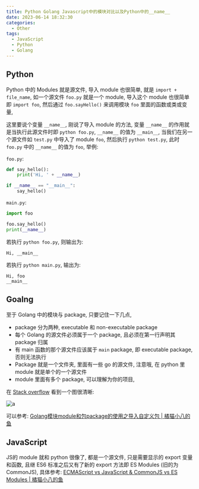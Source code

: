 ```yaml
---
title: Python Golang Javascript中的模块对比以及Python中的__name__
date: 2023-06-14 18:32:30
categories:
  - Other
tags:
  - JavaScript
  - Python
  - Golang
---
```


## Python

Python 中的 Modules 就是源文件, 导入 module 也很简单, 就是 `import + file_name`, 如一个源文件 `foo.py`  就是一个 module, 导入这个 module 也很简单即 `import foo`, 然后通过 `foo.sayHello()` 来调用模块 `foo` 里面的函数或类或变量, 

 这里要说个变量 `__name__`, 刚说了导入 module 的方法, 变量 `__name__` 的作用就是当执行此源文件时即 `python foo.py`, `__name__` 的值为 `__main__`, 当我们在另一个源文件如 `test.py` 中导入了 module `foo`, 然后执行 `python test.py`, 此时 `foo.py` 中的 `__name__` 的值为 `foo`, 举例:

`foo.py`:

```python
def say_hello():
    print('Hi, ' + __name__)

if __name__ == "__main__":
    say_hello()
```

`main.py`:

```python
import foo

foo.say_hello()
print(__name__)
```

若执行 `python foo.py`, 则输出为:

```
Hi, __main__
```

若执行 `python main.py`, 输出为:

```
Hi, foo
__main__
```

## Goalng

至于 Golang 中的模块与 package, 只要记住一下几点, 

- package 分为两种, executable 和 non-executable package
- 每个 Golang 的源文件必须属于一个 package, 且必须在第一行声明其 package 归属
- 有 main 函数的那个源文件应该属于 `main` package, 即 executable package, 否则无法执行
- Package 就是一个文件夹, 里面有一些 go 的源文件, 注意哦, 在 python 里 module 就是单个的一个源文件
- module 里面有多个 package, 可以理解为你的项目, 

在 [Stack overflow](https://stackoverflow.com/a/72059294/16317008) 看到一个图很清晰:

![a](a.png)

可以参考: [Golang模块module和包package的使用之导入自定义包 | 橘猫小八的鱼](https://davidzhu.xyz/2023/05/21/Golang/Basics/go-modules/)

## JavaScript

JS的 module 就和 python 很像了, 都是一个源文件, 只是需要显示的 export 变量和函数, 且继 ES6 标准之后又有了新的 export 方法即 ES Modules (旧的为 CommonJS), 具体参考: [ECMAScript vs JavaScript & CommonJS vs ES Modules | 橘猫小八的鱼](https://davidzhu.xyz/2023/06/13/JS/Basics/es-vs-js/)
